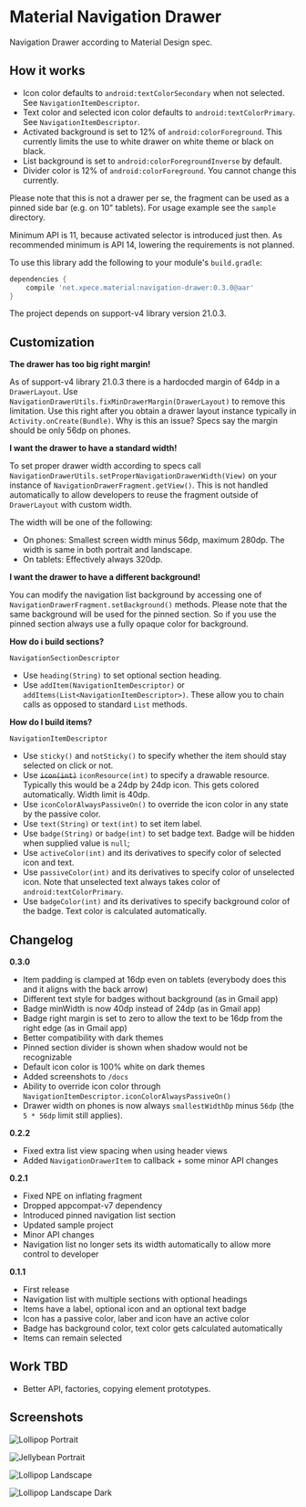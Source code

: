 Material Navigation Drawer
==========================

Navigation Drawer according to Material Design spec.

How it works
------------

 - Icon color defaults to `android:textColorSecondary` when not selected. See `NavigationItemDescriptor`.
 - Text color and selected icon color defaults to `android:textColorPrimary`. See `NavigationItemDescriptor`.
 - Activated background is set to 12% of `android:colorForeground`. This currently limits the use to white drawer on white theme or black on black.
 - List background is set to `android:colorForegroundInverse` by default.
 - Divider color is 12% of `android:colorForeground`. You cannot change this currently.

Please note that this is not a drawer per se, the fragment can be used as a pinned side bar (e.g. on 10" tablets). For usage example see the `sample `directory.

Minimum API is 11, because activated selector is introduced just then. As recommended minimum is API 14, lowering the requirements is not planned.

To use this library add the following to your module's `build.gradle`:
```groovy
dependencies {
    compile 'net.xpece.material:navigation-drawer:0.3.0@aar'
}
```

The project depends on support-v4 library version 21.0.3.

Customization
-------------

**The drawer has too big right margin!**

As of support-v4 library 21.0.3 there is a hardocded margin of 64dp in a `DrawerLayout`. Use `NavigationDrawerUtils.fixMinDrawerMargin(DrawerLayout)` to remove this limitation. Use this right after you obtain a drawer layout instance typically in `Activity.onCreate(Bundle)`. Why is this an issue? Specs say the margin should be only 56dp on phones.

**I want the drawer to have a standard width!**

To set proper drawer width according to specs call `NavigationDrawerUtils.setProperNavigationDrawerWidth(View)` on your instance of `NavigationDrawerFragment.getView()`. This is not handled automatically to allow developers to reuse the fragment outside of `DrawerLayout` with custom width.

The width will be one of the following:
- On phones: Smallest screen width minus 56dp, maximum 280dp. The width is same in both portrait and landscape.
- On tablets: Effectively always 320dp.

**I want the drawer to have a different background!**

You can modify the navigation list background by accessing one of `NavigationDrawerFragment.setBackground()` methods. Please note that the same background will be used for the pinned section. So if you use the pinned section always use a fully opaque color for background.

**How do i build sections?**

`NavigationSectionDescriptor`

 - Use `heading(String)` to set optional section heading.
 - Use `addItem(NavigationItemDescriptor)` or `addItems(List<NavigationItemDescriptor>)`. These allow you to chain calls as opposed to standard `List` methods.
 
**How do I build items?**

`NavigationItemDescriptor`

- Use `sticky()` and `notSticky()` to specify whether the item should stay selected on click or not.
- Use ~~`icon(int)`~~ `iconResource(int)` to specify a drawable resource. Typically this would be a 24dp by 24dp icon. This gets colored automatically. Width limit is 40dp.
- Use `iconColorAlwaysPassiveOn()` to override the icon color in any state by the passive color.
- Use `text(String)` or `text(int)` to set item label.
- Use `badge(String)` or `badge(int)` to set badge text. Badge will be hidden when supplied value is `null`;
- Use `activeColor(int)` and its derivatives to specify color of selected icon and text.
- Use `passiveColor(int)` and its derivatives to specify color of unselected icon. Note that unselected text always takes color of `android:textColorPrimary`.
- Use `badgeColor(int)` and its derivatives to specify background color of the badge. Text color is calculated automatically.
 
Changelog
---------

**0.3.0**
- Item padding is clamped at 16dp even on tablets (everybody does this and it aligns with the back arrow)
- Different text style for badges without background (as in Gmail app)
- Badge minWidth is now 40dp instead of 24dp (as in Gmail app)
- Badge right margin is set to zero to allow the text to be 16dp from the right edge (as in Gmail app)
- Better compatibility with dark themes
 - Pinned section divider is shown when shadow would not be recognizable
 - Default icon color is 100% white on dark themes
 - Added screenshots to `/docs`
- Ability to override icon color through `NavigationItemDescriptor.iconColorAlwaysPassiveOn()`
- Drawer width on phones is now always `smallestWidthDp` minus `56dp` (the `5 * 56dp` limit still applies).

**0.2.2**

- Fixed extra list view spacing when using header views
- Added `NavigationDrawerItem` to callback + some minor API changes
 
**0.2.1**

- Fixed NPE on inflating fragment
- Dropped appcompat-v7 dependency
- Introduced pinned navigation list section
- Updated sample project
- Minor API changes
- Navigation list no longer sets its width automatically to allow more control to developer
 
**0.1.1**

- First release
- Navigation list with multiple sections with optional headings
- Items have a label, optional icon and an optional text badge
- Icon has a passive color, laber and icon have an active color
- Badge has background color, text color gets calculated automatically
- Items can remain selected

Work TBD
--------

 - Better API, factories, copying element prototypes.

Screenshots
-----------

![Lollipop Portrait](./docs/device-2015-01-03-0.3.0-v21-port.png)

![Jellybean Portrait](./docs/device-2015-01-03-0.3.0-v16-port.png)

![Lollipop Landscape](./docs/device-2015-01-03-0.3.0-v21-land.png)

![Lollipop Landscape Dark](./docs/device-2015-01-03-0.3.0-v21-land-black.png)
